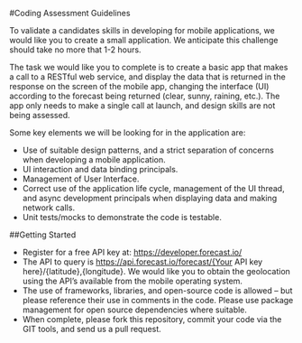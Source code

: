 #Coding Assessment Guidelines

To validate a candidates skills in developing for mobile applications, we would like you to create a small application. We anticipate this challenge should take no more that 1-2 hours.

The task we would like you to complete is to create a basic app that makes a call to a RESTful web service, and display the data that is returned in the response on the screen of the mobile app, changing the interface (UI) according to the forecast being returned (clear, sunny, raining, etc.). The app only needs to make a single call at launch, and design skills are not being assessed. 

Some key elements we will be looking for in the application are:
*	Use of suitable design patterns, and a strict separation of concerns when developing a mobile application. 
*	UI interaction and data binding principals.
*	Management of User Interface.
*	Correct use of the application life cycle, management of the UI thread, and async development principals when displaying data and making network calls. 
*	Unit tests/mocks to demonstrate the code is testable. 

##Getting Started
*	Register for a free API key at: https://developer.forecast.io/
*	The API to query is https://api.forecast.io/forecast/{Your API key here}/{latitude},{longitude}. We would like you to obtain the geolocation using the API’s available from the mobile operating system. 
*	The use of frameworks, libraries, and open-source code is allowed – but please reference their use in comments in the code. Please use package management for open source dependencies where suitable. 
*	When complete, please fork this repository, commit your code via the GIT tools, and send us a pull request. 
